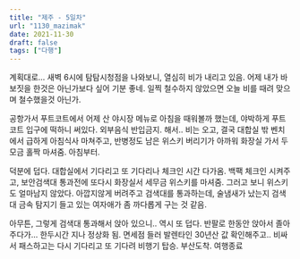 ```yaml
---
title: "제주 - 5일차"
url: "1130_mazimak"
date: 2021-11-30
draft: false
tags: ["다행"]
---
```

계획대로... 새벽 6시에 탐탐시청점을 나와보니, 열심히 비가 내리고 있음. 어제 내가 바보짓을 한것은 아닌가보다 싶어 기분 좋네. 일찍 철수하지 않았으면 오늘 비를 때려 맞으며 철수했을것 아닌가.

공항가서 푸트코트에서 어제 산 야시장 메뉴로 아침을 때워볼까 했는데, 야박하게 푸트코트 입구에 떡하니 써있다. 외부음식 반입금지. 해서.. 비는 오고, 결국 대합실 밖 벤치에서 급하게 아침식사 마쳐주고, 반병정도 남은 위스키 버리기가 아까워 화장실 가서 두모금 홀짝 마셔줌. 아침부터.

덕분에 덥다. 대합실에서 기다리고 또 기다리나 체크인 시간 다가옴. 백팩 체크인 시켜주고, 보안검색대 통과전에 또다시 화장실서 세무금 위스키를 마셔줌. 그러고 보니 위스키도 얼마남지 않았다. 아깝지않게 버려주고 검색대를 통과하는데, 술냄새가 났는지 검색대 금속 탐지기 들고 있는 여자애가 좀 까다롭게 구는 것 같음.

아무튼, 그렇게 검색대 통과해서 앉아 있으니.. 역시 또 덥다. 반팔로 한동안 앉아서 졸아주다가... 한두시간 지나 정상화 됨. 면세점 들러 발렌타인 30년산 값 확인해주고.. 비싸서 패스하고는 다시 기다리고 또 기다려 비행기 탑승. 부산도착. 여행종료
